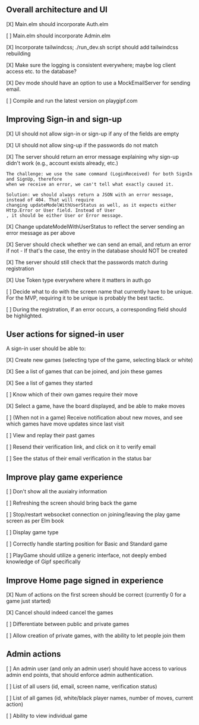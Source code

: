 ## Overall architecture and UI

[X] Main.elm should incorporate Auth.elm 

[ ] Main.elm should incorporate Admin.elm

[X] Incorporate tailwindcss; ./run_dev.sh script should add tailwindcss rebuilding

[X] Make sure the logging is consistent everywhere; maybe log client access etc. to 
    the database?

[X] Dev mode should have an option to use a MockEmailServer for sending email.

[ ] Compile and run the latest version on playgipf.com

## Improving Sign-in and sign-up

[X] UI should not allow sign-in or sign-up if any of the fields are empty

[X] UI should not allow sing-up if the passwords do not match

[X] The server should return an error message explaining why sign-up didn't work 
    (e.g., account exists already, etc.)

    The challenge: we use the same command (LoginReceived) for both SignIn and SignUp, therefore
    when we receive an error, we can't tell what exactly caused it.

    Solution: we should always return a JSON with an error message, instead of 404. That will require
    changing updateModelWithUserStatus as well, as it expects either Http.Error or User field. Instead of User
    , it should be either User or Error message.

[X] Change updateModelWithUserStatus to reflect the server sending an error message as per above

[X] Server should check whether we can send an email, and return an error if not
    - If that's the case, the entry in the database should NOT be created

[X] The server should still check that the passwords match during registration

[X] Use Token type everywhere where it matters in auth.go
 
[ ] Decide what to do with the screen name that currently have to be unique. For the MVP,
    requiring it to be unique is probably the best tactic.

[ ] During the registration, if an error occurs, a corresponding field should be highlighted.

## User actions for signed-in user

A sign-in user should be able to:

[X] Create new games (selecting type of the game, selecting black or white)

[X] See a list of games that can be joined, and join these games

[X] See a list of games they started

[ ] Know which of their own games require their move

[X] Select a game, have the board displayed, and be able to make moves

[ ] (When not in a game) Receive notification about new moves, and see which games have move
    updates since last visit

[ ] View and replay their past games

[ ] Resend their verification link, and click on it to verify email

[ ] See the status of their email verification in the status bar


## Improve play game experience

[ ] Don't show all the auxialry information

[ ] Refreshing the screen should bring back the game

[ ] Stop/restart websocket connection on joining/leaving the play game screen as per Elm book

[ ] Display game type

[ ] Correctly handle starting position for Basic and Standard game

[ ] PlayGame should utilize a generic interface, not deeply embed knowledge of Gipf specifically


## Improve Home page signed in experience

[X] Num of actions on the first screen should be correct (currently 0 for a game just started)

[X] Cancel should indeed cancel the games

[ ] Differentiate between public and private games

[ ] Allow creation of private games, with the ability to let people join them


## Admin actions

[ ] An admin user (and only an admin user) should have access to various admin end points, that should enforce
    admin authentication.

[ ] List of all users (id, email, screen name, verification status)

[ ] List of all games (id, white/black player names, number of moves, current action)

[ ] Ability to view individual game